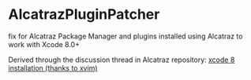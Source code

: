 # AlcatrazPluginPatcher
fix for Alcatraz Package Manager and plugins installed using Alcatraz to work with Xcode 8.0+

Derived through the discussion thread in Alcatraz repository: [xcode 8 installation (thanks to xvim)](https://github.com/alcatraz/Alcatraz/issues/498)
